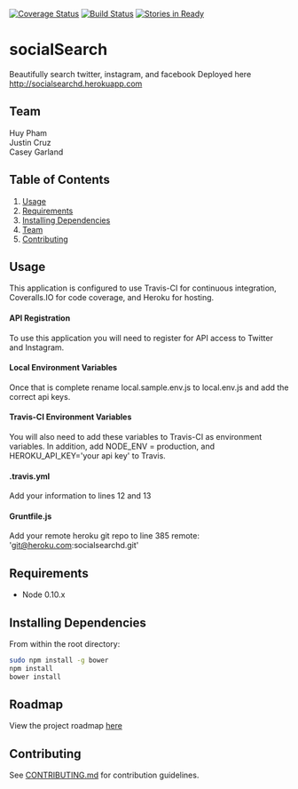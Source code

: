 [![Coverage Status](https://coveralls.io/repos/socialSearch/socialSearch/badge.png)](https://coveralls.io/r/socialSearch/socialSearch)
[![Build Status](https://travis-ci.org/socialSearch/socialSearch.svg?branch=master)](https://travis-ci.org/socialSearch/socialSearch)
[![Stories in Ready](https://badge.waffle.io/socialSearch/socialSearch.svg?label=ready&title=Ready)](http://waffle.io/socialSearch/socialSearch)

# socialSearch  

Beautifully search twitter, instagram, and facebook
Deployed here http://socialsearchd.herokuapp.com

## Team

  Huy Pham  
  Justin Cruz  
  Casey Garland  

## Table of Contents

1. [Usage](#Usage)
1. [Requirements](#requirements)
1. [Installing Dependencies](#installing-dependencies)
1. [Team](#team)
1. [Contributing](#contributing)

## Usage

This application is configured to use Travis-CI for continuous integration, Coveralls.IO for code coverage, and Heroku for hosting. 


#### API Registration
To use this application you will need to register for API access to Twitter and Instagram.

#### Local Environment Variables
Once that is complete rename local.sample.env.js to local.env.js and add the correct api keys.

#### Travis-CI Environment Variables
You will also need to add these variables to Travis-CI as environment variables. In addition, add NODE_ENV = production, and HEROKU_API_KEY='your api key' to Travis. 

#### .travis.yml
Add your information to lines 12 and 13

#### Gruntfile.js
Add your remote heroku git repo to line 385
remote: 'git@heroku.com:socialsearchd.git'






## Requirements

- Node 0.10.x


## Installing Dependencies

From within the root directory:

```sh
sudo npm install -g bower
npm install
bower install
```


## Roadmap

View the project roadmap [here](http://waffle.io/socialSearch/socialSearch)




## Contributing

See [CONTRIBUTING.md](CONTRIBUTING.md) for contribution guidelines.
